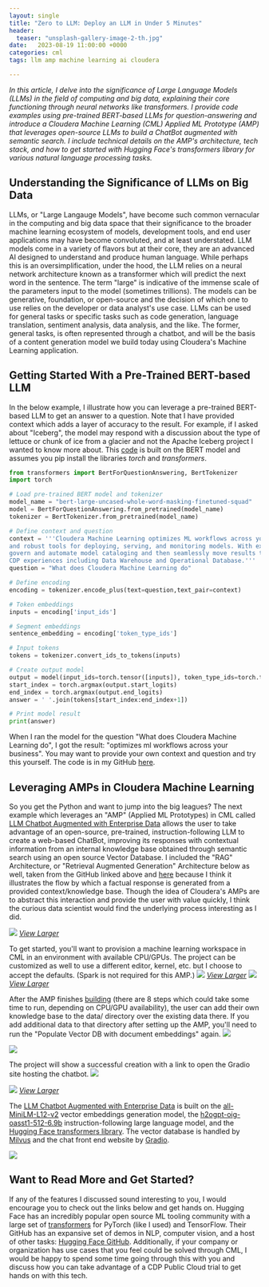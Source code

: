 ```yaml
---
layout: single
title: "Zero to LLM: Deploy an LLM in Under 5 Minutes"
header:
  teaser: "unsplash-gallery-image-2-th.jpg"
date:   2023-08-19 11:00:00 +0000
categories: cml
tags: llm amp machine learning ai cloudera

---
```

*In this article, I delve into the significance of Large Language Models (LLMs) in the field of computing and big data, explaining their core functioning through neural networks like transformers. I provide code examples using pre-trained BERT-based LLMs for question-answering and introduce a Cloudera Machine Learning (CML) Applied ML Prototype (AMP) that leverages open-source LLMs to build a ChatBot augmented with semantic search. I include technical details on the AMP's architecture, tech stack, and how to get started with Hugging Face's transformers library for various natural language processing tasks.*

## Understanding the Significance of LLMs on Big Data
LLMs, or "Large Langauge Models", have become such common vernacular in the computing and big data space that their significance to the broader machine learning ecosystem of models, development tools, and end user applications may have become convoluted, and at least understated. LLM models come in a variety of flavors but at their core, they are an advanced AI designed to understand and produce human language. While perhaps this is an oversimplification, under the hood, the LLM relies on a neural network architecture known as a transformer which will predict the next word in the sentence. The term "large" is indicative of the immense scale of the parameters input to the model (sometimes trillions). The models can be generative, foundation, or open-source and the decision of which one to use relies on the developer or data analyst's use case. LLMs can be used for general tasks or specific tasks such as code generation, language translation, sentiment analysis, data analysis, and the like. The former, general tasks, is often represented through a chatbot, and will be the basis of a content generation model we build today using Cloudera's Machine Learning application.

## Getting Started With a Pre-Trained BERT-based LLM
In the below example, I illustrate how you can leverage a pre-trained BERT-based LLM to get an answer to a question. Note that I have provided context which adds a layer of accuracy to the result. For example, if I asked about "Iceberg", the model may respond with a discussion about the type of lettuce or chunk of ice from a glacier and not the Apache Iceberg project I wanted to know more about. This [code](https://github.com/kevinbtalbert/bert-llm/blob/main/bertllmexample.py) is built on the BERT model and assumes you pip install the libraries *torch* and *transformers*.

```python
from transformers import BertForQuestionAnswering, BertTokenizer
import torch

# Load pre-trained BERT model and tokenizer
model_name = "bert-large-uncased-whole-word-masking-finetuned-squad"
model = BertForQuestionAnswering.from_pretrained(model_name)
tokenizer = BertTokenizer.from_pretrained(model_name)

# Define context and question
context = '''Cloudera Machine Learning optimizes ML workflows across your business with native 
and robust tools for deploying, serving, and monitoring models. With extended SDX for models, 
govern and automate model cataloging and then seamlessly move results to collaborate across 
CDP experiences including Data Warehouse and Operational Database.'''
question = "What does Cloudera Machine Learning do"

# Define encoding
encoding = tokenizer.encode_plus(text=question,text_pair=context)

# Token embeddings
inputs = encoding['input_ids']

# Segment embeddings
sentence_embedding = encoding['token_type_ids']

# Input tokens
tokens = tokenizer.convert_ids_to_tokens(inputs) 

# Create output model
output = model(input_ids=torch.tensor([inputs]), token_type_ids=torch.tensor([sentence_embedding]))
start_index = torch.argmax(output.start_logits)
end_index = torch.argmax(output.end_logits)
answer = ' '.join(tokens[start_index:end_index+1])

# Print model result
print(answer)

```
When I ran the model for the question "What does Cloudera Machine Learning do", I got the result: "optimizes ml workflows across your business". You may want to provide your own context and question and try this yourself. The code is in my GitHub [here](https://github.com/kevinbtalbert/bert-llm/blob/main/bertllmexample.py).

## Leveraging AMPs in Cloudera Machine Learning
So you get the Python and want to jump into the big leagues? The next example which leverages an "AMP" (Applied ML Prototypes) in CML called [LLM Chatbot Augmented with Enterprise Data](https://github.com/cloudera/CML_AMP_LLM_Chatbot_Augmented_with_Enterprise_Data) allows the user to take advantage of an open-source, pre-trained, instruction-following LLM to create a web-based ChatBot, improving its responses with contextual information from an internal knowledge base obtained through semantic search using an open source Vector Database. I included the "RAG" Architecture, or "Retrieval Augmented Generation" Architecture below as well, taken from the GitHub linked above and [here](https://github.com/cloudera/CML_AMP_LLM_Chatbot_Augmented_with_Enterprise_Data) because I think it illustrates the flow by which a factual response is generated from a provided context/knowledge base. Though the idea of Cloudera's AMPs are to abstract this interaction and provide the user with value quickly, I think the curious data scientist would find the underlying process interesting as I did. 

![](/assets/posts/2023-08-19-llm-cml/rag-architecture.png)
[*View Larger*](/assets/posts/2023-08-19-llm-cml/rag-architecture.png)

To get started, you'll want to provision a machine learning workspace in CML in an environment with available CPU/GPUs. The project can be customized as well to use a different editor, kernel, etc. but I choose to accept the defaults. (Spark is not required for this AMP.)
![](/assets/posts/2023-08-19-llm-cml/provision.png)
[*View Larger*](/assets/posts/2023-08-19-llm-cml/provision.png)
![](/assets/posts/2023-08-19-llm-cml/configure.png)
[*View Larger*](/assets/posts/2023-08-19-llm-cml/configure.png)

After the AMP finishes [building](/assets/posts/2023-08-19-llm-cml/building.png) (there are 8 steps which could take some time to run, depending on CPU/GPU availability), the user can add their own knowledge base to the data/ directory over the existing data there. If you add additional data to that directory after setting up the AMP, you'll need to run the "Populate Vector DB with document embeddings" again.
![](/assets/posts/2023-08-19-llm-cml/data.png)


![](/assets/posts/2023-08-19-llm-cml/repopulate.png)


The project will show a successful creation with a link to open the Gradio site hosting the chatbot.
![](/assets/posts/2023-08-19-llm-cml/success.png)

![](/assets/posts/2023-08-19-llm-cml/finalsite.png)
[*View Larger*](/assets/posts/2023-08-19-llm-cml/finalsite.png)

The [LLM Chatbot Augmented with Enterprise Data](https://github.com/cloudera/CML_AMP_LLM_Chatbot_Augmented_with_Enterprise_Data) is built on the [all-MiniLM-L12-v2](https://huggingface.co/sentence-transformers/all-MiniLM-L12-v2/tree/9e16800aed25dbd1a96dfa6949c68c4d81d5dded) vector embeddings generation model, the [h2ogpt-oig-oasst1-512-6.9b](https://huggingface.co/h2oai/h2ogpt-oig-oasst1-512-6.9b/tree/4e336d947ee37d99f2af735d11c4a863c74f8541) instruction-following large language model, and the [Hugging Face transformers library](https://pypi.org/project/transformers/). The vector database is handled by [Milvus](https://github.com/milvus-io/milvus) and the chat front end website by [Gradio](https://github.com/gradio-app/gradio).

![](/assets/posts/2023-08-19-llm-cml/amp_tech_stack.png)

## Want to Read More and Get Started?
If any of the features I discussed sound interesting to you, I would encourage you to check out the links below and get hands on. Hugging Face has an incredibly popular open source ML tooling community with a large set of [transformers](https://huggingface.co/docs/transformers/index) for PyTorch (like I used) and TensorFlow. Their GitHub has an expansive set of demos in NLP, computer vision, and a host of other tasks: [Hugging Face GitHub](https://github.com/huggingface/transformers). Additionally, if your company or organization has use cases that you feel could be solved through CML, I would be happy to spend some time going through this with you and discuss how you can take advantage of a CDP Public Cloud trial to get hands on with this tech.
